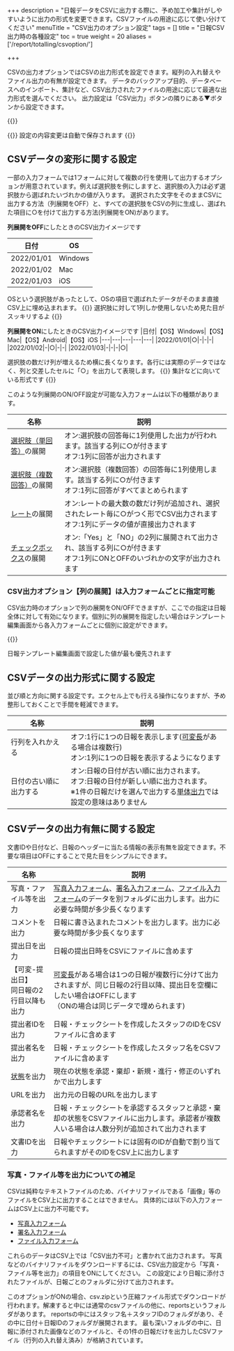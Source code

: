 +++
description = "日報データをCSVに出力する際に、予め加工や集計がしやすいように出力の形式を変更できます。CSVファイルの用途に応じて使い分けてください"
menuTitle = "CSV出力のオプション設定"
tags = []
title = "日報CSV出力時の各種設定"
toc = true
weight = 20
aliases = ['/report/totalling/csvoption/']

+++

CSVの出力オプションではCSVの出力形式を設定できます。縦列の入れ替えやファイル出力の有無が設定できます。
データのバックアップ目的、データベースへのインポート、集計など、CSV出力されたファイルの用途に応じて最適な出力形式を選んでください。
出力設定は「CSV出力」ボタンの隣りにある▼ボタンから設定できます。

{{<appscreen filename="csv-setting" title="CSV出力の設定" desc="CSV出力設定は様々な箇所から設定できます。ここでは受信BOXから設定を開いています" >}}

{{<alice pos="right" icon="ok">}}
設定の内容変更は自動で保存されます
{{</alice>}}

## CSVデータの変形に関する設定

一部の入力フォームでは1フォームに対して複数の行を使用して出力するオプションが用意されています。例えば選択肢を例にしますと、選択肢の入力は必ず選択肢から選ばれたいづれかの値が入ります。
選択された文字をそのままCSVに出力する方法（列展開をOFF）と、すべての選択肢をCSVの列に生成し、選ばれた項目に○を付けて出力する方法(列展開をON)があります。

**列展開をOFF**にしたときのCSV出力イメージです

|日付|OS|
|---|---|
|2022/01/01|Windows|
|2022/01/02|Mac|
|2022/01/03|iOS|

OSという選択肢があったとして、OSの項目で選ばれたデータがそのまま直接CSV上に埋め込まれます。
{{<alice pos="right" icon="ok">}}
選択肢に対して1列しか使用しないため見た目がスッキリするよ
{{</alice>}}

**列展開をON**にしたときのCSV出力イメージです
|日付|【OS】Windows|【OS】Mac|【OS】Android|【OS】iOS
|---|---|---|---|---|
|2022/01/01|○|-|-|-|
|2022/01/02|-|○|-|-|
|2022/01/03|-|-|-|○|

選択肢の数だけ列が増えるため横に長くなります。各行には実際のデータではなく、列と交差したセルに「○」を出力して表現します。
{{<alice pos="right" icon="ok">}}
集計などに向いている形式です
{{</alice>}}

このような列展開のON/OFF設定が可能な入力フォームは以下の種類があります。

|名称|説明|
|---|---|
|[選択肢（単回答）](/org/groupsetting/template/select/)の展開|オン:選択肢の回答毎に1列使用した出力が行われます。該当する列に○が付きます<br>オフ:1列に回答が出力されます|
|[選択肢（複数回答）](/org/groupsetting/template/select2/)の展開|オン:選択肢（複数回答）の回答毎に1列使用します。該当する列に○が付きます<br>オフ:1列に回答がすべてまとめられます|
|[レート](/org/groupsetting/template/rate/)の展開|オン:レートの最大数の数だけ列が追加され、選択されたレート毎に○がつく形でCSV出力されます<br>オフ:1列にデータの値が直接出力されます|
|[チェックボックス](/org/groupsetting/template/checkbox/)の展開|オン:「Yes」と「NO」の2列に展開されて出力され、該当する列に○が付きます<br>オフ:1列にONとOFFのいづれかの文字が出力されます|

### CSV出力オプション【列の展開】は入力フォームごとに指定可能

CSV出力時のオプションで列の展開をON/OFFできますが、ここでの指定は日報全体に対して有効になります。個別に列の展開を指定したい場合はテンプレート編集画面から各入力フォームごとに個別に設定ができます。

{{<appscreen filename="template-setting" title="日報テンプレート編集からCSVの設定を個別で行う" desc="日報テンプレート編集画面から列展開のON/OFFを指定できます" >}}

日報テンプレート編集画面で設定した値が最も優先されます

## CSVデータの出力形式に関する設定

並び順と方向に関する設定です。エクセル上でも行える操作になりますが、予め整形しておくことで手間を軽減できます。

|名称|説明|
|---|---|
|行列を入れかえる|オフ:1行に1つの日報を表示します([可変長](/org/groupsetting/template/array/)がある場合は複数行)<br>オン:1列に1つの日報を表示するようになります|
|日付の古い順に出力する|オン:日報の日付が古い順に出力されます。<br>オフ:日報の日付が新しい順に出力されます。<br>※1件の日報だけを選んで出力する[単体出力](/report/read/csv/)では設定の意味はありません|

## CSVデータの出力有無に関する設定

文書IDや日付など、日報のヘッダーに当たる情報の表示有無を設定できます。不要な項目はOFFにすることで見た目をシンプルにできます。

|名称|説明|
|---|---|
|写真・ファイル等を出力|[写真入力フォーム](/org/groupsetting/template/picture/)、[署名入力フォーム](/org/groupsetting/template/sign/)、[ファイル入力フォーム](/org/groupsetting/template/file/)のデータを別フォルダに出力します。出力に必要な時間が多少長くなります|
|コメントを出力|日報に書き込まれたコメントを出力します。出力に必要な時間が多少長くなります|
|提出日を出力|日報の提出日時をCSVにファイルに含めます|
|【可変-提出日】<br>同日報の2行目以降も出力|[可変長](/org/groupsetting/template/array/)がある場合は1つの日報が複数行に分けて出力されますが、同じ日報の2行目以降、提出日を空欄にしたい場合はOFFにします<br>（ONの場合は同じデータで埋められます)|
|提出者IDを出力|日報・チェックシートを作成したスタッフのIDをCSVファイルに含めます|
|提出者名を出力|日報・チェックシートを作成したスタッフ名をCSVファイルに含めます|
|[状態](/report/read/state/)を出力|現在の状態を承認・棄却・新規・進行・修正のいずれかで出力します|
|URLを出力|出力元の日報のURLを出力します|
|承認者名を出力|日報・チェックシートを承認するスタッフと承認・棄却の状態をCSVファイルに出力します。承認者が複数人いる場合は人数分列が追加されて出力されます|
|文書IDを出力|日報やチェックシートには固有のIDが自動で割り当てられますがそのIDをCSV上に出力します|

### 写真・ファイル等を出力についての補足

CSVは純粋なテキストファイルのため、バイナリファイルである「画像」等のファイルをCSV上に出力することはできません。
具体的には以下の入力フォームはCSV上に出力不可能です。

- [写真入力フォーム](/org/groupsetting/template/picture/)
- [署名入力フォーム](/org/groupsetting/template/sign/)
- [ファイル入力フォーム](/org/groupsetting/template/file/)

これらのデータはCSV上では「CSV出力不可」と書かれて出力されます。
写真などのバイナリファイルをダウンロードするには、CSV出力設定から「写真・ファイル等を出力」の項目をONにしてください。
この設定により日報に添付されたファイルが、日報ごとのフォルダに分けて出力されます。

このオプションがONの場合、csv.zipという圧縮ファイル形式でダウンロードが行われます。解凍すると中には通常のcsvファイルの他に、reportsというフォルダがあります。
reportsの中にはスタッフ名＋スタッフIDのフォルダがあり、その中に日付＋日報IDのフォルダが展開されます。
最も深いフォルダの中に、日報に添付された画像などのファイルと、その1件の日報だけを出力したCSVファイル（行列の入れ替え済み）が格納されています。
